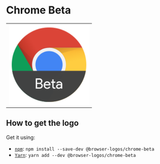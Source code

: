 Chrome Beta
===========

<!-- markdownlint-disable line-length no-inline-html -->
<table>
    <tr height=230>
        <td>
            <a href="https://github.com/alrra/browser-logos/tree/51b579ddc75b36d21c5d3c1348209c25d9a4d56b/src/chrome-beta">
                <img width=220 src="https://raw.githubusercontent.com/alrra/browser-logos/51b579ddc75b36d21c5d3c1348209c25d9a4d56b/src/chrome-beta/chrome-beta.svg?sanitize=true" alt="Chrome Beta browser logo">
            </a>
        </td>
    </tr>
</table>
<!-- markdownlint-enable line-length no-inline-html -->

How to get the logo
-------------------

Get it using:

* [`npm`][npm]: `npm install --save-dev @browser-logos/chrome-beta`
* [`Yarn`][yarn]: `yarn add --dev @browser-logos/chrome-beta`

<!-- Link labels: -->

[npm]: https://www.npmjs.com/
[yarn]: https://yarnpkg.com/
